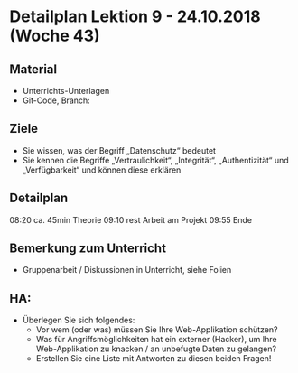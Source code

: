 Detailplan Lektion 9 - 24.10.2018 (Woche 43)
============================================

Material
--------

* Unterrichts-Unterlagen
* Git-Code, Branch:

Ziele
-----
* Sie wissen, was der Begriff „Datenschutz“ bedeutet
* Sie kennen die Begriffe „Vertraulichkeit“, „Integrität“, „Authentizität“ und „Verfügbarkeit“ und können diese erklären

Detailplan
----------

08:20 ca. 45min Theorie
09:10 rest Arbeit am Projekt
09:55 Ende


Bemerkung zum Unterricht
------------------------

- Gruppenarbeit / Diskussionen in Unterricht, siehe Folien


HA:
-----

* Überlegen Sie sich folgendes:
  * Vor wem (oder was) müssen Sie Ihre Web-Applikation schützen?
  * Was für Angriffsmöglichkeiten hat ein externer (Hacker), um Ihre Web-Applikation zu knacken / an unbefugte Daten zu gelangen?
  * Erstellen Sie eine Liste mit Antworten zu diesen beiden Fragen!
